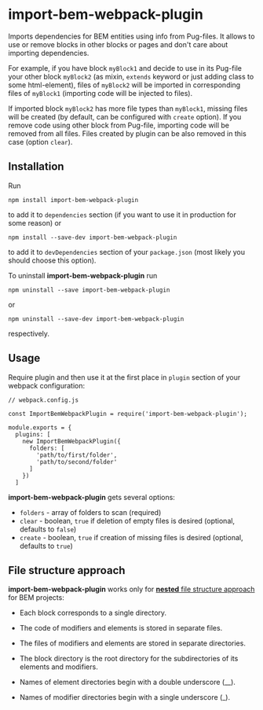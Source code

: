 # import-bem-webpack-plugin
Imports dependencies for BEM entities using info from Pug-files. It allows to use or remove blocks in other blocks or pages and don't care about importing dependencies.

For example, if you have block `myBlock1` and decide to use in its Pug-file your other block `myBlock2` (as mixin, `extends` keyword or just adding class to some html-element), files of `myBlock2` will be imported in corresponding files of `myBlock1` (importing code will be injected to files).

If imported block `myBlock2` has more file types than `myBlock1`, missing files will be created (by default, can be configured with `create` option). If you remove code using other block from Pug-file, importing code will be removed from all files. Files created by plugin can be also removed in this case (option `clear`).

## Installation
Run

```
npm install import-bem-webpack-plugin
```

to add it to `dependencies` section (if you want to use it in production for some reason) or

```
npm install --save-dev import-bem-webpack-plugin
```

to add it to `devDependencies` section of your `package.json` (most likely you should choose this option).

To uninstall **import-bem-webpack-plugin** run

```
npm uninstall --save import-bem-webpack-plugin
```

or

```
npm uninstall --save-dev import-bem-webpack-plugin
```

respectively.

## Usage
Require plugin and then use it at the first place in `plugin` section of your webpack configuration:

```JS
// webpack.config.js

const ImportBemWebpackPlugin = require('import-bem-webpack-plugin');

module.exports = {
  plugins: [
    new ImportBemWebpackPlugin({
      folders: [
        'path/to/first/folder',
        'path/to/second/folder'
      ]
    })
  ]
```

**import-bem-webpack-plugin** gets several options:

  - `folders` - array of folders to scan (required)
  - `clear` - boolean, `true` if deletion of empty files is desired (optional, defaults to `false`)
  - `create` - boolean, `true` if creation of missing files is desired (optional, defaults to `true`)

## File structure approach

**import-bem-webpack-plugin** works only for [**nested** file structure approach](https://en.bem.info/methodology/filestructure/#nested) for BEM projects:

  - Each block corresponds to a single directory.

  - The code of modifiers and elements is stored in separate files.

  - The files of modifiers and elements are stored in separate directories.

  - The block directory is the root directory for the subdirectories of its elements and modifiers.

  - Names of element directories begin with a double underscore (__).

  - Names of modifier directories begin with a single underscore (_).